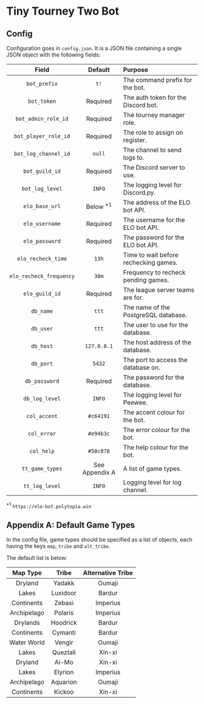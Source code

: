 # Tiny Tourney Two Bot

## Config

Configuration goes in `config.json`. It is a JSON file containing a single JSON object with the following fields:

| Field                   | Default        | Purpose                               |
|:-----------------------:|:--------------:|:--------------------------------------|
| `bot_prefix`            | `t!`           | The command prefix for the bot.       |
| `bot_token`             | Required       | The auth token for the Discord bot.   |
| `bot_admin_role_id`     | Required       | The tourney manager role.             |
| `bot_player_role_id`    | Required       | The role to assign on register.       |
| `bot_log_channel_id`    | `null`         | The channel to send logs to.          |
| `bot_guild_id`          | Required       | The Discord server to use.            |
| `bot_log_level`         | `INFO`         | The logging level for Discord.py.     |
| `elo_base_url`          | Below <sup>*1</sup> | The address of the ELO bot API.  |
| `elo_username`          | Required       | The username for the ELO bot API.     |
| `elo_password`          | Required       | The password for the ELO bot API.     |
| `elo_recheck_time`      | `13h`          | Time to wait before rechecking games. |
| `elo_recheck_frequency` | `30m`          | Frequency to recheck pending games.   |
| `elo_guild_id`          | Required       | The league server teams are for.      |
| `db_name`               | `ttt`          | The name of the PostgreSQL database.  |
| `db_user`               | `ttt`          | The user to use for the database.     |
| `db_host`               | `127.0.0.1`    | The host address of the database.     |
| `db_port`               | `5432`         | The port to access the database on.   |
| `db_password`           | Required       | The password for the database.        |
| `db_log_level`          | `INFO`         | The logging level for Peewee.         |
| `col_accent`            | `#c64191`      | The accent colour for the bot.        |
| `col_error`             | `#e94b3c`      | The error colour for the bot.         |
| `col_help`              | `#50c878`      | The help colour for the bot.          |
| `tt_game_types`         | See Appendix A | A list of game types.                 |
| `tt_log_level`          | `INFO`         | Logging level for log channel.        |

<sup>*1</sup> `https://elo-bot.polytopia.win`

## Appendix A: Default Game Types

In the config file, game types should be specified as a list of objects, each having the keys `map`, `tribe` and `alt_tribe`.

The default list is below:

| Map Type    | Tribe    | Alternative Tribe |
|:-----------:|:--------:|:-----------------:|
| Dryland     | Yadakk   | Oumaji            |
| Lakes       | Luxidoor | Bardur            |
| Continents  | Zebasi   | Imperius          |
| Archipelago | Polaris  | Imperius          |
| Drylands    | Hoodrick | Bardur            |
| Continents  | Cymanti  | Bardur            |
| Water World | Vengir   | Oumaji            |
| Lakes       | Queztali | Xin-xi            |
| Dryland     | Ai-Mo    | Xin-xi            |
| Lakes       | Elyrion  | Imperius          |
| Archipelago | Aquarion | Oumaji            |
| Continents  | Kickoo   | Xin-xi            |
